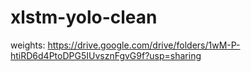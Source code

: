 # xlstm-yolo-clean
weights: https://drive.google.com/drive/folders/1wM-P-htiRD6d4PtoDPG5IUvsznFgvG9f?usp=sharing
